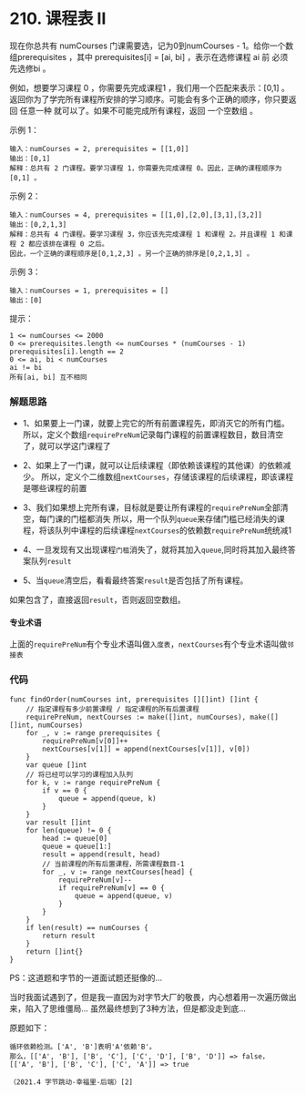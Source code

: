 # 210. 课程表 II
现在你总共有 numCourses 门课需要选，记为0到numCourses - 1。给你一个数组prerequisites ，其中 prerequisites[i] = [ai, bi] ，表示在选修课程 ai 前 必须 先选修bi 。

例如，想要学习课程 0 ，你需要先完成课程1 ，我们用一个匹配来表示：[0,1] 。
返回你为了学完所有课程所安排的学习顺序。可能会有多个正确的顺序，你只要返回 任意一种 就可以了。如果不可能完成所有课程，返回 一个空数组 。

示例 1：
```
输入：numCourses = 2, prerequisites = [[1,0]]
输出：[0,1]
解释：总共有 2 门课程。要学习课程 1，你需要先完成课程 0。因此，正确的课程顺序为 [0,1] 。
```
示例 2：
```
输入：numCourses = 4, prerequisites = [[1,0],[2,0],[3,1],[3,2]]
输出：[0,2,1,3]
解释：总共有 4 门课程。要学习课程 3，你应该先完成课程 1 和课程 2。并且课程 1 和课程 2 都应该排在课程 0 之后。
因此，一个正确的课程顺序是[0,1,2,3] 。另一个正确的排序是[0,2,1,3] 。
```
示例 3：
```
输入：numCourses = 1, prerequisites = []
输出：[0]
```

提示：
```
1 <= numCourses <= 2000
0 <= prerequisites.length <= numCourses * (numCourses - 1)
prerequisites[i].length == 2
0 <= ai, bi < numCourses
ai != bi
所有[ai, bi] 互不相同
```

### 解题思路
* 1、如果要上一门课，就要上完它的所有前置课程先，即消灭它的所有门槛。
  所以，定义个数组``requirePreNum``记录每门课程的前置课程数目，数目清空了，就可以学这门课程了

* 2、如果上了一门课，就可以让后续课程（即依赖该课程的其他课）的依赖减少。
  所以，定义个二维数组``nextCourses``，存储该课程的后续课程，即该课程是哪些课程的前置

* 3、我们如果想上完所有课，目标就是要让所有课程的``requirePreNum``全部清空，每门课的门槛都消失
  所以，用一个队列``queue``来存储门槛已经消失的课程，将该队列中课程的后续课程``nextCourses``的依赖数``requirePreNum``统统减1

* 4、一旦发现有又出现课程``门槛``消失了，就将其加入``queue``,同时将其加入最终答案队列``result``

* 5、当``queue``清空后，看看最终答案``result``是否包括了所有课程。

如果包含了，直接返回``result``，否则返回空数组。


#### 专业术语
上面的``requirePreNum``有个专业术语叫做``入度表``，``nextCourses``有个专业术语叫做``邻接表``

### 代码
```
func findOrder(numCourses int, prerequisites [][]int) []int {
	// 指定课程有多少前置课程 / 指定课程的所有后置课程
	requirePreNum, nextCourses := make([]int, numCourses), make([][]int, numCourses)
	for _, v := range prerequisites {
		requirePreNum[v[0]]++
		nextCourses[v[1]] = append(nextCourses[v[1]], v[0])
	}
	var queue []int
	// 将已经可以学习的课程加入队列
	for k, v := range requirePreNum {
		if v == 0 {
			queue = append(queue, k)
		}
	}
	var result []int
	for len(queue) != 0 {
		head := queue[0]
		queue = queue[1:]
		result = append(result, head)
		// 当前课程的所有后置课程，所需课程数目-1
		for _, v := range nextCourses[head] {
			requirePreNum[v]--
			if requirePreNum[v] == 0 {
				queue = append(queue, v)
			}
		}
	}
	if len(result) == numCourses {
		return result
	}
	return []int{}
}
```

PS：这道题和字节的一道面试题还挺像的...

当时我面试遇到了，但是我一直因为对字节大厂的敬畏，内心想着用一次遍历做出来，陷入了思维僵局...
虽然最终想到了3种方法，但是都没走到底...

原题如下：
```
循环依赖检测。['A', 'B']表明'A'依赖'B'。
那么，[['A', 'B'], ['B', 'C'], ['C', 'D'], ['B', 'D']] => false，
[['A', 'B'], ['B', 'C'], ['C', 'A']] => true

（2021.4 字节跳动-幸福里-后端）[2]
```

